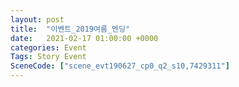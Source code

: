 ```yaml
---
layout: post
title:  "이벤트_2019여름_엔딩"
date:   2021-02-17 01:00:00 +0000
categories: Event
Tags: Story Event
SceneCode: ["scene_evt190627_cp0_q2_s10,7429311"]
---
```

